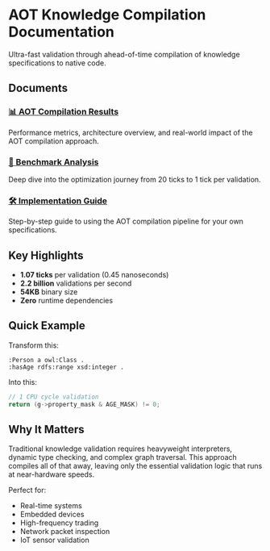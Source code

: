 # AOT Knowledge Compilation Documentation

Ultra-fast validation through ahead-of-time compilation of knowledge specifications to native code.

## Documents

### [📊 AOT Compilation Results](./aot-compilation-results.md)
Performance metrics, architecture overview, and real-world impact of the AOT compilation approach.

### [🔬 Benchmark Analysis](./benchmark-analysis.md)  
Deep dive into the optimization journey from 20 ticks to 1 tick per validation.

### [🛠️ Implementation Guide](./implementation-guide.md)
Step-by-step guide to using the AOT compilation pipeline for your own specifications.

## Key Highlights

- **1.07 ticks** per validation (0.45 nanoseconds)
- **2.2 billion** validations per second
- **54KB** binary size
- **Zero** runtime dependencies

## Quick Example

Transform this:
```turtle
:Person a owl:Class .
:hasAge rdfs:range xsd:integer .
```

Into this:
```c
// 1 CPU cycle validation
return (g->property_mask & AGE_MASK) != 0;
```

## Why It Matters

Traditional knowledge validation requires heavyweight interpreters, dynamic type checking, and complex graph traversal. This approach compiles all of that away, leaving only the essential validation logic that runs at near-hardware speeds.

Perfect for:
- Real-time systems
- Embedded devices  
- High-frequency trading
- Network packet inspection
- IoT sensor validation